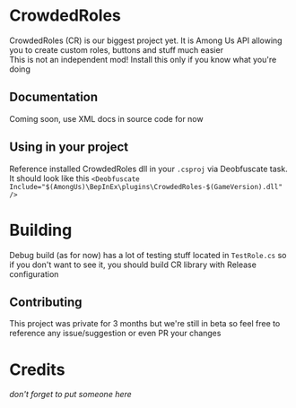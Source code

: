 # CrowdedRoles
CrowdedRoles (CR) is our biggest project yet. It is Among Us API allowing you to create custom roles, buttons and stuff much easier\
This is not an independent mod! Install this only if you know what you're doing

## Documentation
Coming soon, use XML docs in source code for now

## Using in your project
Reference installed CrowdedRoles dll in your `.csproj` via Deobfuscate task. It should look like this `<Deobfuscate Include="$(AmongUs)\BepInEx\plugins\CrowdedRoles-$(GameVersion).dll" />`

# Building
Debug build (as for now) has a lot of testing stuff located in `TestRole.cs` so if you don't want to see it, you should build CR library with Release configuration

## Contributing
This project was private for 3 months but we're still in beta so feel free to reference any issue/suggestion or even PR your changes

# Credits
*don't forget to put someone here*
